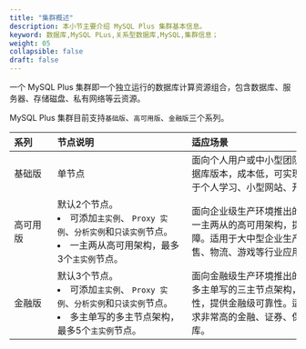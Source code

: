 ```yaml
---
title: "集群概述"
description: 本小节主要介绍 MySQL Plus 集群基本信息。 
keyword: 数据库,MySQL PLus,关系型数据库,MySQL,集群信息；
weight: 05
collapsible: false
draft: false
---
```



一个 MySQL Plus 集群即一个独立运行的数据库计算资源组合，包含数据库、服务器、存储磁盘、私有网络等云资源。

MySQL Plus 集群目前支持`基础版`、`高可用版`、`金融版`三个系列。

|<span style="display:inline-block;width:60px">系列</span> |<span style="display:inline-block;width:220px">节点说明</span>|<span style="display:inline-block;width:340px">适应场景</span> |
|:----|:----|:----|
|基础版   |  单节点 |  面向个人用户或中小型团队用户推出的单节点数据库版本，成本低，可实现极高的性价比。适用于个人学习、小型网站、开发测试等使用场景。|
|高可用版  |  默认2个节点。<li>可添加`主实例`、 `Proxy 实例`、`分析实例`和`只读实例`节点。<li>一主两从高可用架构，最多3个`主实例`节点。 |   面向企业级生产环境推出的多节点数据库，采用一主两从的高可用架构，提供数据库的高可用保障。适用于大中型企业生产库、互联网、电商零售、物流、游戏等行业应用。|
|金融版   | 默认3个节点。<li>可添加`主实例`、 `Proxy 实例`、`分析实例`和`只读实例`节点。<li>多主单写的多主节点架构，最多5个`主实例`节点。 |   面向金融级生产环境推出的多节点数据库，采用多主单写的三主节点架构，保证数据的强一致性，提供金融级可靠性。适用于对数据安全性要求非常高的金融、证券、保险等行业的核心数据库。|
